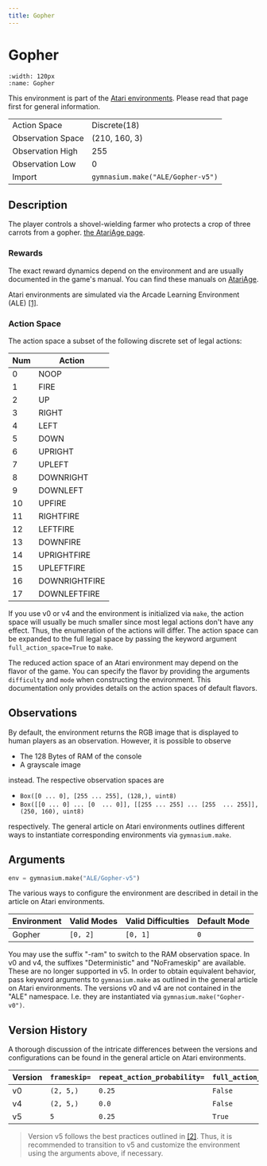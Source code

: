 ```yaml
---
title: Gopher
---
```


# Gopher

```{figure} ../../_static/videos/atari/gopher.gif
:width: 120px
:name: Gopher
```

This environment is part of the <a href='..'>Atari environments</a>. Please read that page first for general information.

|                   |                                   |
|-------------------|-----------------------------------|
| Action Space      | Discrete(18)                      |
| Observation Space | (210, 160, 3)                     |
| Observation High  | 255                               |
| Observation Low   | 0                                 |
| Import            | `gymnasium.make("ALE/Gopher-v5")` |

## Description

The player controls a shovel-wielding farmer who protects a crop of three carrots from a gopher. [the AtariAge page](https://atariage.com/manual_html_page.php?SoftwareLabelID=218).

### Rewards

The exact reward dynamics depend on the environment and are usually documented in the game's manual. You can
find these manuals on [AtariAge](https://atariage.com/manual_html_page.php?SoftwareLabelID=218).

Atari environments are simulated via the Arcade Learning Environment (ALE) [[1]](#1).

### Action Space

The action space a subset of the following discrete set of legal actions:

| Num | Action        |
|-----|---------------|
| 0   | NOOP          |
| 1   | FIRE          |
| 2   | UP            |
| 3   | RIGHT         |
| 4   | LEFT          |
| 5   | DOWN          |
| 6   | UPRIGHT       |
| 7   | UPLEFT        |
| 8   | DOWNRIGHT     |
| 9   | DOWNLEFT      |
| 10  | UPFIRE        |
| 11  | RIGHTFIRE     |
| 12  | LEFTFIRE      |
| 13  | DOWNFIRE      |
| 14  | UPRIGHTFIRE   |
| 15  | UPLEFTFIRE    |
| 16  | DOWNRIGHTFIRE |
| 17  | DOWNLEFTFIRE  |

If you use v0 or v4 and the environment is initialized via `make`, the action space will usually be much smaller since most legal actions don't have
any effect. Thus, the enumeration of the actions will differ. The action space can be expanded to the full
legal space by passing the keyword argument `full_action_space=True` to `make`.

The reduced action space of an Atari environment may depend on the flavor of the game. You can specify the flavor by providing
the arguments `difficulty` and `mode` when constructing the environment. This documentation only provides details on the
action spaces of default flavors.

## Observations

By default, the environment returns the RGB image that is displayed to human players as an observation. However, it is
possible to observe

- The 128 Bytes of RAM of the console
- A grayscale image

instead. The respective observation spaces are

- `Box([0 ... 0], [255 ... 255], (128,), uint8)`
- `Box([[0 ... 0]
 ...
 [0  ... 0]], [[255 ... 255]
 ...
 [255  ... 255]], (250, 160), uint8)
`

respectively. The general article on Atari environments outlines different ways to instantiate corresponding environments
via `gymnasium.make`.

## Arguments

```python
env = gymnasium.make("ALE/Gopher-v5")
```

The various ways to configure the environment are described in detail in the article on Atari environments.

| Environment | Valid Modes | Valid Difficulties | Default Mode |
|-------------|-------------|--------------------|--------------|
| Gopher      | `[0, 2]`    | `[0, 1]`           | `0`          |

You may use the suffix "-ram" to switch to the RAM observation space. In v0 and v4, the suffixes "Deterministic" and "NoFrameskip"
are available. These are no longer supported in v5. In order to obtain equivalent behavior, pass keyword arguments to `gymnasium.make` as outlined in
the general article on Atari environments.
The versions v0 and v4 are not contained in the "ALE" namespace. I.e. they are instantiated via `gymnasium.make("Gopher-v0")`.

## Version History

A thorough discussion of the intricate differences between the versions and configurations can be found in the
general article on Atari environments.

| Version | `frameskip=` | `repeat_action_probability=` | `full_action_space=` |
|---------|--------------|------------------------------|----------------------|
| v0      | `(2, 5,)`    | `0.25`                       | `False`              |
| v4      | `(2, 5,)`    | `0.0`                        | `False`              |
| v5      | `5`          | `0.25`                       | `True`               |

> Version v5 follows the best practices outlined in [[2]](#2). Thus, it is recommended to transition to v5 and
> customize the environment using the arguments above, if necessary.
